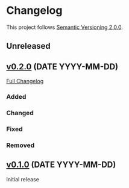 # Changelog
This project follows [Semantic Versioning 2.0.0](http://semver.org/).

## <a name="unreleased"></a>Unreleased

## <a name="v0.2.0"></a>[v0.2.0](https://github.com/tomzx/%project-name%/tree/v0.2.0) (DATE YYYY-MM-DD)
[Full Changelog](https://github.com/tomzx/%project-name%/compare/v0.1.0...v0.2.0)
### Added
### Changed
### Fixed
### Removed

## <a name="v0.1.0"></a>[v0.1.0](https://github.com/tomzx/%project-name%/tree/v0.1.0) (DATE YYYY-MM-DD)
Initial release
